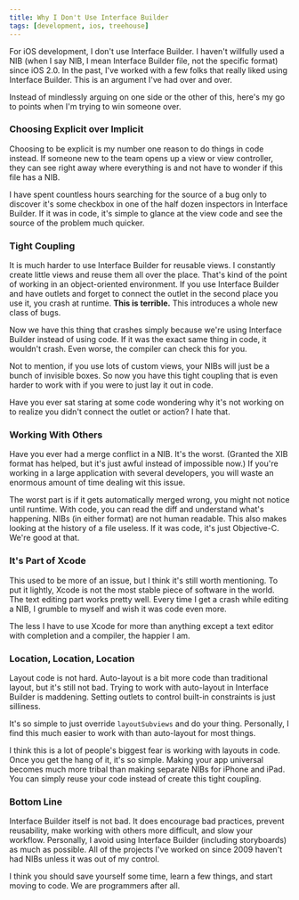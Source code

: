 ```yaml
---
title: Why I Don't Use Interface Builder
tags: [development, ios, treehouse]
---
```


For iOS development, I don't use Interface Builder. I haven't willfully used a NIB (when I say NIB, I mean Interface Builder file, not the specific format) since iOS 2.0. In the past, I've worked with a few folks that really liked using Interface Builder. This is an argument I've had over and over.

Instead of mindlessly arguing on one side or the other of this, here's my go to points when I'm trying to win someone over.


### Choosing Explicit over Implicit

Choosing to be explicit is my number one reason to do things in code instead. If someone new to the team opens up a view or view controller, they can see right away where everything is and not have to wonder if this file has a NIB.

I have spent countless hours searching for the source of a bug only to discover it's some checkbox in one of the half dozen inspectors in Interface Builder. If it was in code, it's simple to glance at the view code and see the source of the problem much quicker.

### Tight Coupling

It is much harder to use Interface Builder for reusable views. I constantly create little views and reuse them all over the place. That's kind of the point of working in an object-oriented environment. If you use Interface Builder and have outlets and forget to connect the outlet in the second place you use it, you crash at runtime. **This is terrible.** This introduces a whole new class of bugs.

Now we have this thing that crashes simply because we're using Interface Builder instead of using code. If it was the exact same thing in code, it wouldn't crash. Even worse, the compiler can check this for you.

Not to mention, if you use lots of custom views, your NIBs will just be a bunch of invisible boxes. So now you have this tight coupling that is even harder to work with if you were to just lay it out in code.

Have you ever sat staring at some code wondering why it's not working on to realize you didn't connect the outlet or action? I hate that.

### Working With Others

Have you ever had a merge conflict in a NIB. It's the worst. (Granted the XIB format has helped, but it's just awful instead of impossible now.) If you're working in a large application with several developers, you will waste an enormous amount of time dealing wit this issue.

The worst part is if it gets automatically merged wrong, you might not notice until runtime. With code, you can read the diff and understand what's happening. NIBs (in either format) are not  human readable. This also makes looking at the history of a file useless. If it was code, it's just Objective-C. We're good at that.

### It's Part of Xcode

This used to be more of an issue, but I think it's still worth mentioning. To put it lightly, Xcode is not the most stable piece of software in the world. The text editing part works pretty well. Every time I get a crash while editing a NIB, I grumble to myself and wish it was code even more.

The less I have to use Xcode for more than anything except a text editor with completion and a compiler, the happier I am.

### Location, Location, Location

Layout code is not hard. Auto-layout is a bit more code than traditional layout, but it's still not bad. Trying to work with auto-layout in Interface Builder is maddening. Setting outlets to control built-in constraints is just silliness.

It's so simple to just override `layoutSubviews` and do your thing. Personally, I find this much easier to work with than auto-layout for most things.

I think this is a lot of people's biggest fear is working with layouts in code. Once you get the hang of it, it's so simple. Making your app universal becomes much more tribal than making separate NIBs for iPhone and iPad. You can simply reuse your code instead of create this tight coupling.

### Bottom Line

Interface Builder itself is not bad. It does encourage bad practices, prevent reusability, make working with others more difficult, and slow your workflow. Personally, I avoid using Interface Builder (including storyboards) as much as possible. All of the projects I've worked on since 2009 haven't had NIBs unless it was out of my control.

I think you should save yourself some time, learn a few things, and start moving to code. We are programmers after all.
